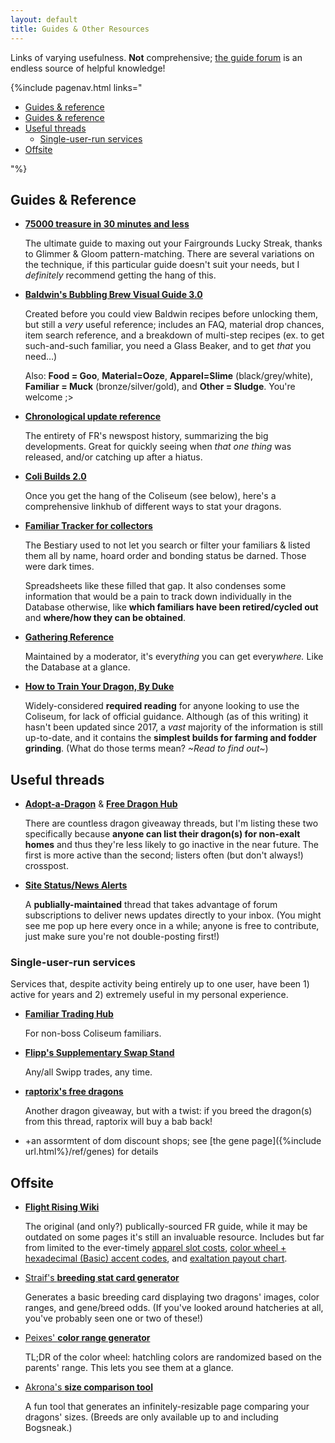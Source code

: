 ```yaml
---
layout: default
title: Guides & Other Resources
---
```

Links of varying usefulness. **Not** comprehensive; [the guide forum](https://www1.flightrising.com/forums/gde) is an endless source of helpful knowledge!

{%include pagenav.html links="<ul><li><a href='#guides-and-reference'>Guides & reference</a></li><li><a href='#guides-and-reference'>Guides & reference</a></li><li><a href='#useful-threads'>Useful threads</a><ul><li><a href='#single-user-run-services'>Single-user-run services</a></li></ul></li><li><a href='#offsite'>Offsite</a></li></ul>"%}

## Guides & Reference

- **[75000 treasure in 30 minutes and less](https://www1.flightrising.com/forums/gde/2518295)**
	
	The ultimate guide to maxing out your Fairgrounds Lucky Streak, thanks to Glimmer & Gloom pattern-matching. There are several variations on the technique, if this particular guide doesn't suit your needs, but I *definitely* recommend getting the hang of this.

- **[Baldwin's Bubbling Brew Visual Guide 3.0](https://www1.flightrising.com/forums/gde/2135917)**

	Created before you could view Baldwin recipes before unlocking them, but still a *very* useful reference; includes an FAQ, material drop chances, item search reference, and a breakdown of multi-step recipes (ex. to get such-and-such familiar, you need a Glass Beaker, and to get *that* you need…)
	
	Also: **Food = Goo**, **Material=Ooze**, **Apparel=Slime** (black/grey/white), **Familiar = Muck** (bronze/silver/gold), and **Other = Sludge**. You're welcome ;>

- **[Chronological update reference](https://www1.flightrising.com/forums/gde/2292781)**
	
	The entirety of FR's newspost history, summarizing the big developments. Great for quickly seeing when *that one thing* was released, and/or catching up after a hiatus.
	
- **[Coli Builds 2.0](https://www1.flightrising.com/forums/gde/2441268)**
	
	Once you get the hang of the Coliseum (see below), here's a comprehensive linkhub of different ways to stat your dragons.

- **[Familiar Tracker for collectors](https://www1.flightrising.com/forums/gde/2158659)**
	
	The Bestiary used to not let you search or filter your familiars & listed them all by name, hoard order and bonding status be darned. Those were dark times.
	
	Spreadsheets like these filled that gap. It also condenses some information that would be a pain to track down individually in the Database otherwise, like **which familiars have been retired/cycled out** and **where/how they can be obtained**.

- **[Gathering Reference](https://www1.flightrising.com/forums/gde/2317182)**
	
	Maintained by a moderator, it's every*thing* you can get every*where.* Like the Database at a glance.
	
- **[How to Train Your Dragon, By Duke](https://www1.flightrising.com/forums/gde/1040710)**
	
	Widely-considered **required reading** for anyone looking to use the Coliseum, for lack of official guidance. Although (as of this writing) it hasn't been updated since 2017, a *vast* majority of the information is still up-to-date, and it contains the **simplest builds for farming and fodder grinding**. (What do those terms mean? *~Read to find out~*)

## Useful threads
- **[Adopt-a-Dragon](https://www1.flightrising.com/forums/drt/2157925)** & **[Free Dragon Hub](https://www1.flightrising.com/forums/drt/1841235)**

	There are countless dragon giveaway threads, but I'm listing these two specifically because **anyone can list their dragon(s) for non-exalt homes** and thus they're less likely to go inactive in the near future. The first is more active than the second; listers often (but don't always!) crosspost.

- **[Site Status/News Alerts](https://www1.flightrising.com/forums/gde/2678477)**
	
	A **publially-maintained** thread that takes advantage of forum subscriptions to deliver news updates directly to your inbox. (You might see me pop up here every once in a while; anyone is free to contribute, just make sure you're not double-posting first!)

### Single-user-run services

Services that, despite activity being entirely up to one user, have been 1) active for years and 2) extremely useful in my personal experience.

- **[Familiar Trading Hub](https://www1.flightrising.com/forums/ibaz/2189722)**
	
	For non-boss Coliseum familiars.

- **[Flipp's Supplementary Swap Stand](https://www1.flightrising.com/forums/ibaz/1935358)**
	
	Any/all Swipp trades, any time.
	
- **[raptorix's free dragons](https://www1.flightrising.com/forums/drt/1311647)**
	
	Another dragon giveaway, but with a twist: if you breed the dragon(s) from this thread, raptorix will buy a bab back!

- +an assormtent of dom discount shops; see [the gene page]({%include url.html%}/ref/genes) for details

## Offsite
- **[Flight Rising Wiki](https://flightrising.fandom.com/wiki/Flight_Rising_Wiki)**
	
	The original (and only?) publically-sourced FR guide, while it may be outdated on some pages it's still an invaluable resource. Includes but far from limited to the ever-timely [apparel slot costs](https://flightrising.fandom.com/wiki/Apparel#Apparel_Slots), [color wheel + hexadecimal (Basic) accent codes](https://flightrising.fandom.com/wiki/Colors#Color_Wheel), and [exaltation payout chart](https://flightrising.fandom.com/wiki/Exalting_Dragons#Exaltation_Payout_by_Level).
	
- [Straif's **breeding stat card generator**](http://keelanrosa.com/fr/)
	
	Generates a basic breeding card displaying two dragons' images, color ranges, and gene/breed odds. (If you've looked around hatcheries at all, you've probably seen one or two of these!)
	
- [Peixes' **color range generator**](http://fr.fintastic.net/)
	
	TL;DR of the color wheel: hatchling colors are randomized based on the parents' range. This lets you see them at a glance.
	
- [Akrona's **size comparison tool**](https://emcall.github.io/dragonsizes/)
	
	A fun tool that generates an infinitely-resizable page comparing your dragons' sizes. (Breeds are only available up to and including Bogsneak.)